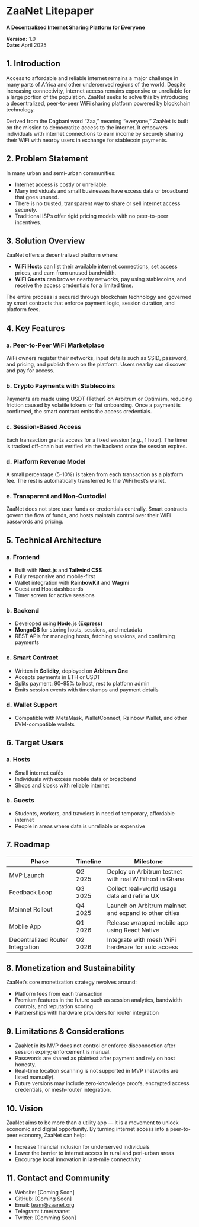 # **ZaaNet Litepaper**  
**A Decentralized Internet Sharing Platform for Everyone**

**Version:** 1.0  
**Date:** April 2025

## **1. Introduction**

Access to affordable and reliable internet remains a major challenge in many parts of Africa and other underserved regions of the world. Despite increasing connectivity, internet access remains expensive or unreliable for a large portion of the population. ZaaNet seeks to solve this by introducing a decentralized, peer-to-peer WiFi sharing platform powered by blockchain technology.

Derived from the Dagbani word “Zaa,” meaning “everyone,” ZaaNet is built on the mission to democratize access to the internet. It empowers individuals with internet connections to earn income by securely sharing their WiFi with nearby users in exchange for stablecoin payments.

## **2. Problem Statement**

In many urban and semi-urban communities:
- Internet access is costly or unreliable.
- Many individuals and small businesses have excess data or broadband that goes unused.
- There is no trusted, transparent way to share or sell internet access securely.
- Traditional ISPs offer rigid pricing models with no peer-to-peer incentives.

## **3. Solution Overview**

ZaaNet offers a decentralized platform where:
- **WiFi Hosts** can list their available internet connections, set access prices, and earn from unused bandwidth.
- **WiFi Guests** can browse nearby networks, pay using stablecoins, and receive the access credentials for a limited time.

The entire process is secured through blockchain technology and governed by smart contracts that enforce payment logic, session duration, and platform fees.

## **4. Key Features**

### a. Peer-to-Peer WiFi Marketplace
WiFi owners register their networks, input details such as SSID, password, and pricing, and publish them on the platform. Users nearby can discover and pay for access.

### b. Crypto Payments with Stablecoins
Payments are made using USDT (Tether) on Arbitrum or Optimism, reducing friction caused by volatile tokens or fiat onboarding. Once a payment is confirmed, the smart contract emits the access credentials.

### c. Session-Based Access
Each transaction grants access for a fixed session (e.g., 1 hour). The timer is tracked off-chain but verified via the backend once the session expires.

### d. Platform Revenue Model
A small percentage (5-10%) is taken from each transaction as a platform fee. The rest is automatically transferred to the WiFi host’s wallet.

### e. Transparent and Non-Custodial
ZaaNet does not store user funds or credentials centrally. Smart contracts govern the flow of funds, and hosts maintain control over their WiFi passwords and pricing.

## **5. Technical Architecture**

### a. Frontend
- Built with **Next.js** and **Tailwind CSS**
- Fully responsive and mobile-first
- Wallet integration with **RainbowKit** and **Wagmi**
- Guest and Host dashboards
- Timer screen for active sessions

### b. Backend
- Developed using **Node.js (Express)**
- **MongoDB** for storing hosts, sessions, and metadata
- REST APIs for managing hosts, fetching sessions, and confirming payments

### c. Smart Contract
- Written in **Solidity**, deployed on **Arbitrum One**
- Accepts payments in ETH or USDT
- Splits payment: 90–95% to host, rest to platform admin
- Emits session events with timestamps and payment details

### d. Wallet Support
- Compatible with MetaMask, WalletConnect, Rainbow Wallet, and other EVM-compatible wallets

## **6. Target Users**

### a. Hosts
- Small internet cafés
- Individuals with excess mobile data or broadband
- Shops and kiosks with reliable internet

### b. Guests
- Students, workers, and travelers in need of temporary, affordable internet
- People in areas where data is unreliable or expensive

## **7. Roadmap**

| Phase | Timeline | Milestone |
|-------|----------|-----------|
| MVP Launch | Q2 2025 | Deploy on Arbitrum testnet with real WiFi host in Ghana |
| Feedback Loop | Q3 2025 | Collect real-world usage data and refine UX |
| Mainnet Rollout | Q4 2025 | Launch on Arbitrum mainnet and expand to other cities |
| Mobile App | Q1 2026 | Release wrapped mobile app using React Native |
| Decentralized Router Integration | Q2 2026 | Integrate with mesh WiFi hardware for auto access |

## **8. Monetization and Sustainability**

ZaaNet’s core monetization strategy revolves around:
- Platform fees from each transaction
- Premium features in the future such as session analytics, bandwidth controls, and reputation scoring
- Partnerships with hardware providers for router integration

## **9. Limitations & Considerations**

- ZaaNet in its MVP does not control or enforce disconnection after session expiry; enforcement is manual.
- Passwords are shared as plaintext after payment and rely on host honesty.
- Real-time location scanning is not supported in MVP (networks are listed manually).
- Future versions may include zero-knowledge proofs, encrypted access credentials, or mesh-router integration.

## **10. Vision**

ZaaNet aims to be more than a utility app — it is a movement to unlock economic and digital opportunity. By turning internet access into a peer-to-peer economy, ZaaNet can help:
- Increase financial inclusion for underserved individuals
- Lower the barrier to internet access in rural and peri-urban areas
- Encourage local innovation in last-mile connectivity

## **11. Contact and Community**

- Website: [Coming Soon]
- GitHub: [Coming Soon]
- Email: team@zaanet.org
- Telegram: t.me/zaanet
- Twitter: [Comming Soon]